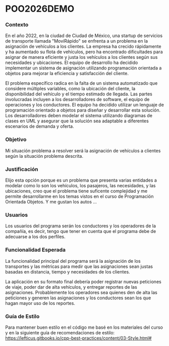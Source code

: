 # POO2026DEMO

### Contexto 
En el año 2022, en la ciudad de Ciudad de México, una startup de servicios de transporte llamada "MoviRápido" se enfrenta a un problema en la asignación de vehículos a los clientes. La empresa ha crecido rápidamente y ha aumentado su flota de vehículos, pero ha encontrado dificultades para asignar de manera eficiente y justa los vehículos a los clientes según sus necesidades y ubicaciones. El equipo de desarrollo ha decidido implementar un sistema de asignación utilizando programación orientada a objetos para mejorar la eficiencia y satisfacción del cliente. 

El problema específico radica en la falta de un sistema automatizado que considere múltiples variables, como la ubicación del cliente, la disponibilidad del vehículo y el tiempo estimado de llegada. Las partes involucradas incluyen a los desarrolladores de software, el equipo de operaciones y los conductores. El equipo ha decidido utilizar un lenguaje de programación orientado a objetos para diseñar y desarrollar esta solución. Los desarrolladores deben modelar el sistema utilizando diagramas de clases en UML y asegurar que la solución sea adaptable a diferentes escenarios de demanda y oferta. 
 
### Objetivo
Mi situación problema a resolver será la asignación de vehículos a clientes según la situación problema descrita. 

### Justificación
Elijo esta opción porque es un problema que presenta varias entidades a modelar como lo son los vehículos, los pasajeros, las necesidades, y las ubicaciones, creo que el problema tiene suficente complejidad y me permite desarrollarme en los temas vistos en el curso de Programación Orientada Objetos. Y me gustan los autos ...

### Usuarios
Los usuarios del programa serán los conductores y los operadores de la compañía, es decir, tengo que tener en cuenta que el programa debe de adecuarse a los dos perfiles. 

### Funcionalidad Esperada
La funcionalidad principal del programa será la asignación de los transportes y las métricas para medir que las asignaciones sean justas basadas en distancia, tiempo y necesidades de los clientes.  

La aplicación en su formato final debería poder registrar nuevas peticiones de viaje, poder dar de alta vehículos, y entregar reportes de las asignaciones. Probablemente los operadores sea quienes den de alta las peticiones y generen las asignaciones y los conductores sean los que hagan mayor uso de los reportes.

### Guía de Estilo
Para mantener buen estilo en el código me basé en los materiales del curso y en la siguiente guía de recomendaciones de estilo:  https://lefticus.gitbooks.io/cpp-best-practices/content/03-Style.html# 
